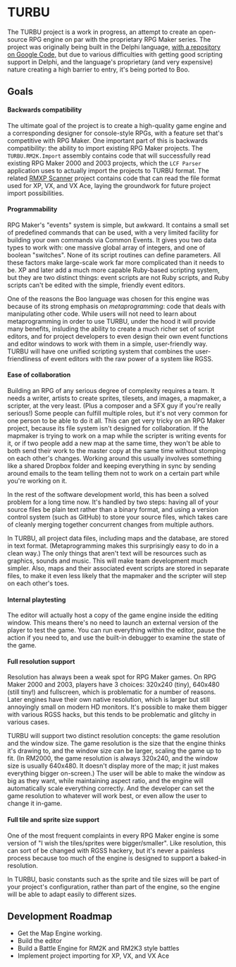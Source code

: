 # TURBU
The TURBU project is a work in progress, an attempt to create an open-source RPG engine on par with the proprietary RPG Maker series. The project was originally being built in the Delphi language, [with a repository on Google Code,](https://code.google.com/p/turbu/) but due to various difficulties with getting good scripting support in Delphi, and the language's proprietary (and very expensive) nature creating a high barrier to entry, it's being ported to Boo.

## Goals

#### Backwards compatibility
The ultimate goal of the project is to create a high-quality game engine and a corresponding designer for console-style RPGs, with a feature set that's competitive with RPG Maker.  One important part of this is backwards compatibility: the ability to import existing RPG Maker projects.  The `TURBU.RM2K.Import` assembly contains code that will successfully read existing RPG Maker 2000 and 2003 projects, which the `LCF Parser` application uses to actually import the projects to TURBU format.  The related [RMXP Scanner](https://github.com/masonwheeler/RMXP-Scanner) project contains code that can read the file format used for XP, VX, and VX Ace, laying the groundwork for future project import possibilities.

#### Programmability
RPG Maker's "events" system is simple, but awkward.  It contains a small set of predefined commands that can be used, with a very limited facility for building your own commands via Common Events.  It gives you two data types to work with: one massive global array of integers, and one of boolean "switches".  None of its script routines can define parameters.  All these factors make large-scale work far more complicated than it needs to be.  XP and later add a much more capable Ruby-based scripting system, but they are two distinct things: event scripts are not Ruby scripts, and Ruby scripts can't be edited with the simple, friendly event editors.

One of the reasons the Boo language was chosen for this engine was because of its strong emphasis on *metaprogramming*: code that deals with manipulating other code.  While users will not need to learn about metaprogramming in order to use TURBU, under the hood it will provide many benefits, insluding the ability to create a much richer set of script editors, and for project developers to even design their own event functions and editor windows to work with them in a simple, user-friendly way.  TURBU will have one unified scripting system that combines the user-friendliness of event editors with the raw power of a system like RGSS.

#### Ease of collaboration
Building an RPG of any serious degree of complexity requires a team.  It needs a writer, artists to create sprites, tilesets, and images, a mapmaker, a scripter, at the very least.  (Plus a composer and a SFX guy if you're really serious!)  Some people can fulfill multiple roles, but it's not very common for one person to be able to do it all.  This can get very tricky on an RPG Maker project, because its file system isn't designed for collaboration.  If the mapmaker is trying to work on a map while the scripter is writing events for it, or if two people add a new map at the same time, they won't be able to both send their work to the master copy at the same time without stomping on each other's changes.  Working around this usually involves something like a shared Dropbox folder and keeping everything in sync by sending around emails to the team telling them not to work on a certain part while you're working on it.

In the rest of the software development world, this has been a solved problem for a long time now.  It's handled by two steps:  having all of your source files be plain text rather than a binary format, and using a version control system (such as GitHub) to store your source files, which takes care of cleanly merging together concurrent changes from multiple authors.

In TURBU, all project data files, including maps and the database, are stored in text format.  (Metaprogramming makes this surprisingly easy to do in a clean way.)  The only things that aren't text will be resources such as graphics, sounds and music.  This will make team development much simpler.  Also, maps and their associated event scripts are stored in separate files, to make it even less likely that the mapmaker and the scripter will step on each other's toes.

#### Internal playtesting
The editor will actually host a copy of the game engine inside the editing window.  This means there's no need to launch an external version of the player to test the game.  You can run everything within the editor, pause the action if you need to, and use the built-in debugger to examine the state of the game.

#### Full resolution support
Resolution has always been a weak spot for RPG Maker games.  On RPG Maker 2000 and 2003, players have 3 choices: 320x240 (tiny), 640x480 (still tiny!) and fullscreen, which is problematic for a number of reasons.  Later engines have their own native resolution, which is larger but still annoyingly small on modern HD monitors.  It's possible to make them bigger with various RGSS hacks, but this tends to be problematic and glitchy in various cases.

TURBU will support two distinct resolution concepts: the game resolution and the window size.  The game resolution is the size that the engine thinks it's drawing to, and the window size can be larger, scaling the game up to fit.  (In RM2000, the game resolution is always 320x240, and the window size is usually 640x480.  It doesn't display more of the map; it just makes everything bigger on-screen.)  The user will be able to make the window as big as they want, while maintaining aspect ratio, and the engine will automatically scale everything correctly.  And the developer can set the game resolution to whatever will work best, or even allow the user to change it in-game.

#### Full tile and sprite size support
One of the most frequent complaints in every RPG Maker engine is some version of "I wish the tiles/sprites were bigger/smaller".  Like resolution, this can sort of be changed with RGSS hackery, but it's never a painless process because too much of the engine is designed to support a baked-in resolution.

In TURBU, basic constants such as the sprite and tile sizes will be part of your project's configuration, rather than part of the engine, so the engine will be able to adapt easily to different sizes.

## Development Roadmap
- Get the Map Engine working.
- Build the editor
- Build a Battle Engine for RM2K and RM2K3 style battles
- Implement project importing for XP, VX, and VX Ace
